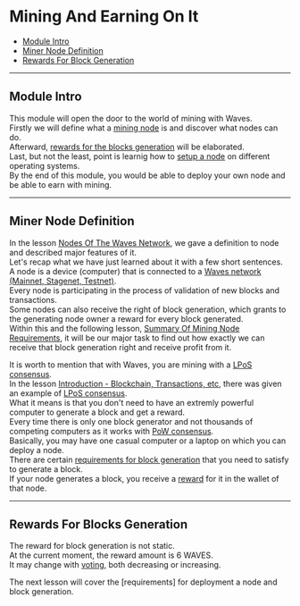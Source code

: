 # Mining And Earning On It #

 - [Module Intro](#module-intro)
 - [Miner Node Definition](#miner-node-definition)
 - [Rewards For Block Generation](#rewards-for-blocks-generation)

---

## Module Intro ##

This module will open the door to the world of mining with Waves.<br>
Firstly we will define what a [mining node](#miner-node-definition) is and discover what nodes can do.<br>
Afterward, [rewards for the blocks generation]() will be elaborated.<br>
Last, but not the least, point is learnig how to [setup a node]() on different operating systems.<br>
By the end of this module, you would be able to deploy your own node and be able to earn with mining.<br>

---

## Miner Node Definition ##

In the lesson [Nodes Of The Waves Network](), we gave a definition to node and described major features of it.<br>
Let's  recap what we have just learned about it with a few short sentences.<br>
A node is a device (computer) that is connected to a [Waves network (Mainnet, Stagenet, Testnet)]().<br>
Every node is participating in the process of validation of new blocks and transactions.<br>
Some nodes can also receive the right of block generation, which grants to the generating node owner a reward for every block generated.<br>
Within this and the following lesson, [Summary Of Mining Node Requirements](), it will be our major task to find out how exactly we can receive that block generation right and receive profit from it.<br>

It is worth to mention that with Waves, you are mining with a [LPoS consensus]().<br>
In the lesson [Introduction - Blockchain, Transactions, etc](), there was given an example of [LPoS consensus]().<br>
What it means is that you don't need to have an extremly powerful computer to generate a block and get a reward.<br>
Every time there is only one block generator and not thousands of competing computers as it works with [PoW consensus]().<br>
Basically, you may have one casual computer or a laptop on which you can deploy a node.<br>
There are certain [requirements for block generation]() that you need to satisfy to generate a block.<br>
If your node generates a block, you receive a [reward](#rewards-for-blocks-generation) for it in the wallet of that node.<br>


---

## Rewards For Blocks Generation ##

The reward for block generation is not static.<br>
At the current moment, the reward amount is 6 WAVES.<br>
It may change with [voting](https://docs.waves.tech/en/blockchain/mining/mining-reward#voting), both decreasing or increasing.<br>



The next lesson will cover the [requirements] for deployment a node and block generation.<br>